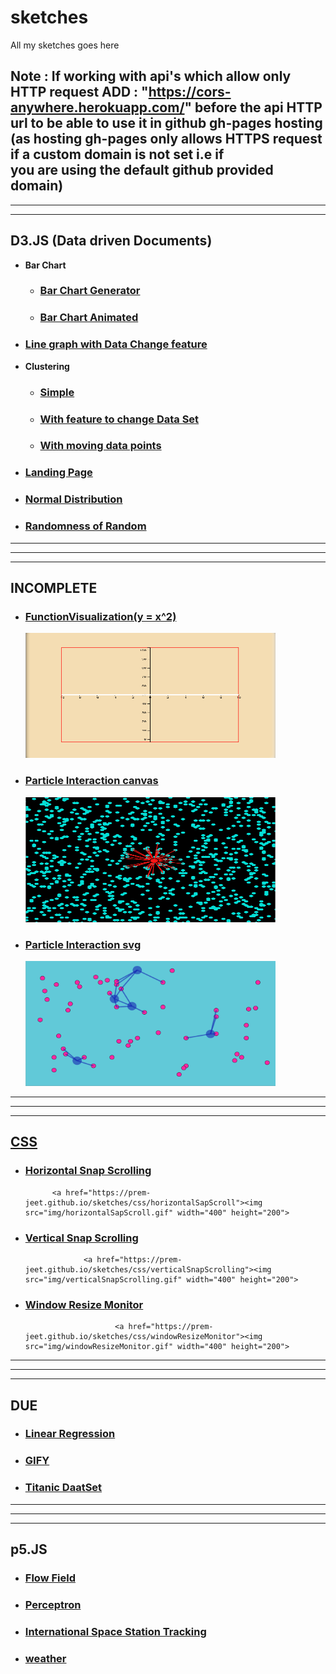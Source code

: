 # sketches

All my  sketches goes here

Note : If working with api's which allow only HTTP request
       ADD : "https://cors-anywhere.herokuapp.com/"
          before the api HTTP url to be able to use it in github gh-pages hosting
          (as hosting gh-pages only allows HTTPS request if a custom domain is not set i.e if              
          you are using the default github provided domain)
---
---
---
## D3.JS (Data driven Documents)
 - **Bar Chart**
   - ### [Bar Chart Generator](https://prem-jeet.github.io/sketches/d3/barChart/1.0)
   - ### [Bar Chart Animated](https://prem-jeet.github.io/sketches/d3/barChart/2.0)
 - ### [Line graph with Data Change feature](https://prem-jeet.github.io/sketches/d3/changinglines)
 - **Clustering**
   - ### [Simple](https://prem-jeet.github.io/sketches/d3/clustering/1.0)
   - ### [With feature to change Data Set](https://prem-jeet.github.io/sketches/d3/clustering/2.0)
   - ### [With moving data points](https://prem-jeet.github.io/sketches/d3/clustering/moving_cluster)
 - ### [Landing Page](https://prem-jeet.github.io/sketches/d3/landingPage)
 - ### [Normal Distribution](https://prem-jeet.github.io/sketches/d3/normaldistribution)
 - ### [Randomness of Random](https://prem-jeet.github.io/sketches/d3/randomnessOfRandom)

---
---
---
## INCOMPLETE

  - ### [FunctionVisualization(y = x^2)](https://prem-jeet.github.io/sketches/incomplete/functionVisual)
       <a href="https://prem-jeet.github.io/sketches/incomplete/functionVisual"><img src="img/functionVisual.gif" width="400" height="200">
  - ### [Particle Interaction canvas](https://prem-jeet.github.io/sketches/incomplete/particle_moving_interacing)
       <a href="https://prem-jeet.github.io/sketches/incomplete/particle_moving_interacing"><img src="img/particle_moving_interacing.gif" width="400" height="200">
  - ### [Particle Interaction svg](https://prem-jeet.github.io/sketches/incomplete/particle_interaction_svg) 
       <a href="https://prem-jeet.github.io/sketches/incomplete/particle_interaction_svg"><img src="img/particle_interaction_svg.gif" width="400" height="200">
---
---
---
## CSS
  - ### [Horizontal Snap Scrolling](https://prem-jeet.github.io/sketches/css/horizontalSapScroll)
              <a href="https://prem-jeet.github.io/sketches/css/horizontalSapScroll"><img src="img/horizontalSapScroll.gif" width="400" height="200">
  - ### [Vertical Snap Scrolling](https://prem-jeet.github.io/sketches/css/verticalSnapScrolling)
                     <a href="https://prem-jeet.github.io/sketches/css/verticalSnapScrolling"><img src="img/verticalSnapScrolling.gif" width="400" height="200">
  - ### [Window Resize Monitor](https://prem-jeet.github.io/sketches/css/windowResizeMonitor)
                            <a href="https://prem-jeet.github.io/sketches/css/windowResizeMonitor"><img src="img/windowResizeMonitor.gif" width="400" height="200">

---
---
---
## DUE
  - ### [Linear Regression](https://prem-jeet.github.io/sketches/due/LinearRegression)
  - ### [GIFY](https://prem-jeet.github.io/sketches/due/gifify)
  - ### [Titanic DaatSet](https://prem-jeet.github.io/sketches/due/titanic)

---
---
---
## p5.JS
  - ### [Flow Field](https://prem-jeet.github.io/sketches/p5/Flow_field)
  - ### [Perceptron](https://prem-jeet.github.io/sketches/p5/perceptron)
  - ### [International Space Station Tracking](https://prem-jeet.github.io/sketches/p5/ISSmap)
  - ### [weather](https://prem-jeet.github.io/sketches/p5/weather)
